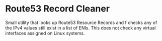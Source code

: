 # Route53 Record Cleaner
Small utility that looks up Route53 Resource Records and f checks any of the IPv4 values still exist in a list of ENIs. This does not check any virtual interfaces assigned on Linux systems.
